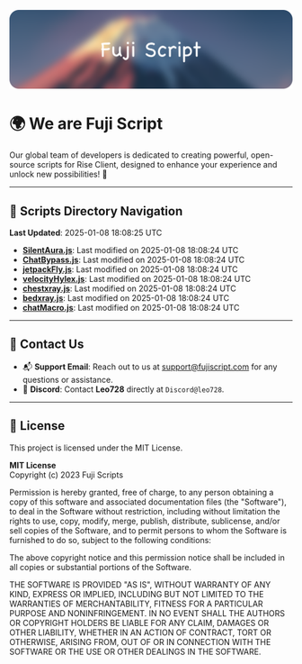 ![Banner](.github/b.webp)

# 🌍 **We are Fuji Script**

Our global team of developers is dedicated to creating powerful, open-source scripts for Rise Client, designed to enhance your experience and unlock new possibilities! 🌟

---
<!-- SCRIPTS_NAVIGATION_START -->
## 📂 **Scripts Directory Navigation**

**Last Updated**: 2025-01-08 18:08:25 UTC

- **[SilentAura.js](scripts/SilentAura.js)**: Last modified on 2025-01-08 18:08:24 UTC
- **[ChatBypass.js](scripts/ChatBypass.js)**: Last modified on 2025-01-08 18:08:24 UTC
- **[jetpackFly.js](scripts/jetpackFly.js)**: Last modified on 2025-01-08 18:08:24 UTC
- **[velocityHylex.js](scripts/velocityHylex.js)**: Last modified on 2025-01-08 18:08:24 UTC
- **[chestxray.js](scripts/chestxray.js)**: Last modified on 2025-01-08 18:08:24 UTC
- **[bedxray.js](scripts/bedxray.js)**: Last modified on 2025-01-08 18:08:24 UTC
- **[chatMacro.js](scripts/chatMacro.js)**: Last modified on 2025-01-08 18:08:24 UTC

<!-- SCRIPTS_NAVIGATION_END -->

---

## 💬 **Contact Us**  
- 📬 **Support Email**: Reach out to us at [support@fujiscript.com](mailto:support@fujiscript.com) for any questions or assistance.  
- 💬 **Discord**: Contact **Leo728** directly at `Discord@leo728`.

---

## 📜 **License**

This project is licensed under the MIT License.  

**MIT License**  
Copyright (c) 2023 Fuji Scripts  

Permission is hereby granted, free of charge, to any person obtaining a copy of this software and associated documentation files (the "Software"), to deal in the Software without restriction, including without limitation the rights to use, copy, modify, merge, publish, distribute, sublicense, and/or sell copies of the Software, and to permit persons to whom the Software is furnished to do so, subject to the following conditions:  

The above copyright notice and this permission notice shall be included in all copies or substantial portions of the Software.  

THE SOFTWARE IS PROVIDED "AS IS", WITHOUT WARRANTY OF ANY KIND, EXPRESS OR IMPLIED, INCLUDING BUT NOT LIMITED TO THE WARRANTIES OF MERCHANTABILITY, FITNESS FOR A PARTICULAR PURPOSE AND NONINFRINGEMENT. IN NO EVENT SHALL THE AUTHORS OR COPYRIGHT HOLDERS BE LIABLE FOR ANY CLAIM, DAMAGES OR OTHER LIABILITY, WHETHER IN AN ACTION OF CONTRACT, TORT OR OTHERWISE, ARISING FROM, OUT OF OR IN CONNECTION WITH THE SOFTWARE OR THE USE OR OTHER DEALINGS IN THE SOFTWARE.  
